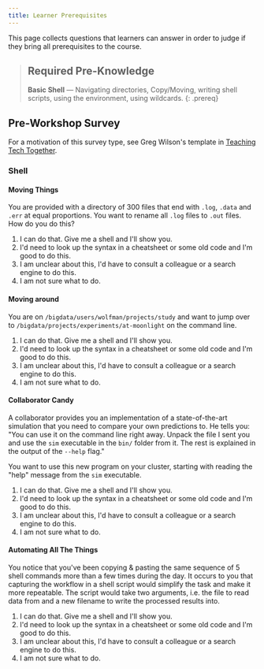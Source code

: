 ```yaml
---
title: Learner Prerequisites
---
```


This page collects questions that learners can answer in order to judge if they
bring all prerequisites to the course.

> ## Required Pre-Knowledge
>
> **Basic Shell** &mdash; Navigating directories, Copy/Moving, writing shell
> scripts, using the environment, using wildcards.
{: .prereq}

## Pre-Workshop Survey

For a motivation of this survey type, see Greg Wilson's template in [Teaching
Tech Together](
https://teachtogether.tech/en/index.html#s:checklists-preassess).

### Shell

#### Moving Things

You are provided with a directory of 300 files that end with `.log`, `.data`
and `.err` at equal proportions. You want to rename all `.log` files to `.out`
files. How do you do this?

1. I can do that. Give me a shell and I'll show you.
2. I'd need to look up the syntax in a cheatsheet or some old code and I'm good
   to do this.
3. I am unclear about this, I'd have to consult a colleague or a search engine
   to do this.
4. I am not sure what to do.

#### Moving around

You are on `/bigdata/users/wolfman/projects/study` and want to jump over to 
`/bigdata/projects/experiments/at-moonlight` on the command line.

1. I can do that. Give me a shell and I'll show you.
2. I'd need to look up the syntax in a cheatsheet or some old code and I'm good
   to do this.
3. I am unclear about this, I'd have to consult a colleague or a search engine
   to do this.
4. I am not sure what to do.

#### Collaborator Candy

A collaborator provides you an implementation of a state-of-the-art simulation
that you need to compare your own predictions to. He tells you: "You can use it
on the command line right away. Unpack the file I sent you and use the `sim`
executable in the `bin/` folder from it. The rest is explained in the output of
the `--help` flag." 

You want to use this new program on your cluster, starting with reading the
"help" message from the `sim` executable.

1. I can do that. Give me a shell and I'll show you.
2. I'd need to look up the syntax in a cheatsheet or some old code and I'm good
   to do this.
3. I am unclear about this, I'd have to consult a colleague or a search engine
   to do this.
4. I am not sure what to do.

#### Automating All The Things

You notice that you've been copying & pasting the same sequence of 5 shell
commands more than a few times during the day. It occurs to you that capturing
the workflow in a shell script would simplify the task and make it more
repeatable. The script would take two arguments, i.e. the file to read data
from and a new filename to write the processed results into.

1. I can do that. Give me a shell and I'll show you.
2. I'd need to look up the syntax in a cheatsheet or some old code and I'm good
   to do this.
3. I am unclear about this, I'd have to consult a colleague or a search engine
   to do this.
4. I am not sure what to do.
